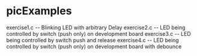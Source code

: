 picExamples
===========
exercise1.c -- Blinking LED with arbitrary Delay
exercise2.c -- LED being controlled by switch (push only) on development board
exercise3.c -- LED being controlled by switch push and release
exercise4.c -- LED being controlled by switch (push only) on development board with debounce
